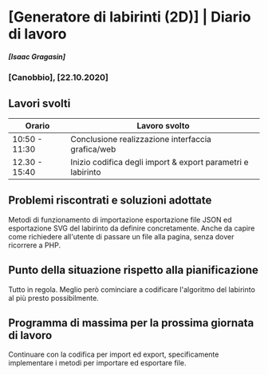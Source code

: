 # [Generatore di labirinti (2D)] | Diario di lavoro
##### [Isaac Gragasin]
### [Canobbio], [22.10.2020]

## Lavori svolti


|Orario        |Lavoro svolto                 |
|--------------|------------------------------|
|10:50 - 11:30 |Conclusione realizzazione interfaccia grafica/web|
|12.30 - 15:40 |Inizio codifica degli import & export parametri e labirinto|


##  Problemi riscontrati e soluzioni adottate

Metodi di funzionamento di importazione esportazione file JSON ed esportazione SVG del labirinto da definire concretamente.
Anche da capire come richiedere all'utente di passare un file alla pagina, senza dover ricorrere a PHP.

##  Punto della situazione rispetto alla pianificazione
Tutto in regola. Meglio però cominciare a codificare l'algoritmo del labirinto al più presto possibilmente.

## Programma di massima per la prossima giornata di lavoro

Continuare con la codifica per import ed export, specificamente implementare i metodi per importare ed esportare file.
